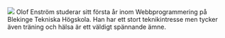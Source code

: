 <div class="byline">
<img src="img/olof-byline.jpg">
Olof Enström studerar sitt första år inom Webbprogrammering på Blekinge Tekniska Högskola. Han har ett stort teknikintresse men tycker även träning och hälsa är ett väldigt spännande ämne.
</div>
